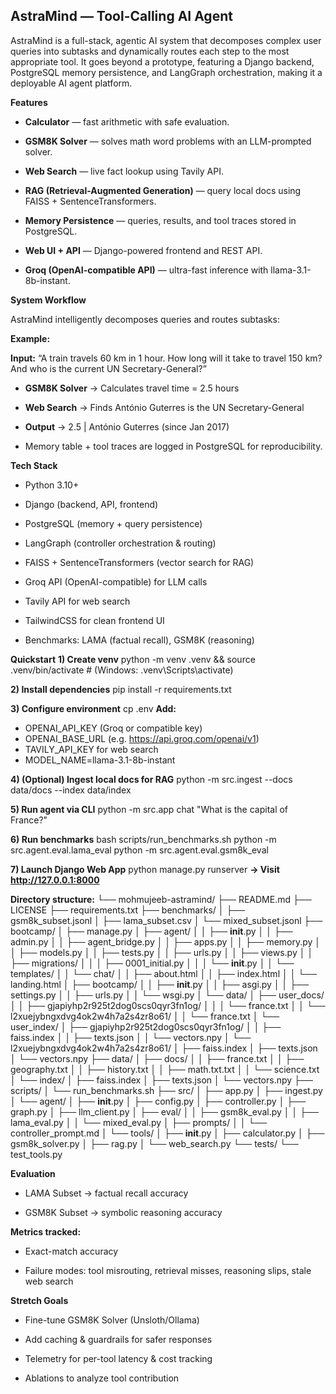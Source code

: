 ## AstraMind — Tool-Calling AI Agent 

AstraMind is a full-stack, agentic AI system that decomposes complex user queries into subtasks and dynamically routes each step to the most appropriate tool.
It goes beyond a prototype, featuring a Django backend, PostgreSQL memory persistence, and LangGraph orchestration, making it a deployable AI agent platform.

**Features**

- **Calculator** — fast arithmetic with safe evaluation.

- **GSM8K Solver** — solves math word problems with an LLM-prompted solver.

- **Web Search** — live fact lookup using Tavily API.

- **RAG (Retrieval-Augmented Generation)** — query local docs using FAISS + SentenceTransformers.

- **Memory Persistence** — queries, results, and tool traces stored in PostgreSQL.

- **Web UI + API** — Django-powered frontend and REST API.

- **Groq (OpenAI-compatible API)** — ultra-fast inference with llama-3.1-8b-instant.

**System Workflow**

AstraMind intelligently decomposes queries and routes subtasks:

**Example:**

**Input:** “A train travels 60 km in 1 hour. How long will it take to travel 150 km? And who is the current UN Secretary-General?”

- **GSM8K Solver** → Calculates travel time = 2.5 hours

- **Web Search** → Finds António Guterres is the UN Secretary-General

- **Output** → 2.5 | António Guterres (since Jan 2017)

- Memory table + tool traces are logged in PostgreSQL for reproducibility.

**Tech Stack**

- Python 3.10+

- Django (backend, API, frontend)

- PostgreSQL (memory + query persistence)

- LangGraph (controller orchestration & routing)

- FAISS + SentenceTransformers (vector search for RAG)

- Groq API (OpenAI-compatible) for LLM calls

- Tavily API for web search

- TailwindCSS for clean frontend UI

- Benchmarks: LAMA (factual recall), GSM8K (reasoning)

**Quickstart**
**1) Create venv**
python -m venv .venv && source .venv/bin/activate   # (Windows: .venv\Scripts\activate)

**2) Install dependencies**
pip install -r requirements.txt

**3) Configure environment**
cp .env
**Add:**
- OPENAI_API_KEY (Groq or compatible key)
- OPENAI_BASE_URL (e.g. https://api.groq.com/openai/v1)
- TAVILY_API_KEY for web search
- MODEL_NAME=llama-3.1-8b-instant

**4) (Optional) Ingest local docs for RAG**
python -m src.ingest --docs data/docs --index data/index

**5) Run agent via CLI**
python -m src.app chat "What is the capital of France?"

**6) Run benchmarks**
bash scripts/run_benchmarks.sh
python -m src.agent.eval.lama_eval
python -m src.agent.eval.gsm8k_eval

**7) Launch Django Web App**
python manage.py runserver
**→ Visit http://127.0.0.1:8000**

**Directory structure:**
└── mohmujeeb-astramind/
    ├── README.md
    ├── LICENSE
    ├── requirements.txt
    ├── benchmarks/
    │   ├── gsm8k_subset.jsonl
    │   ├── lama_subset.csv
    │   └── mixed_subset.jsonl
    ├── bootcamp/
    │   ├── manage.py
    │   ├── agent/
    │   │   ├── __init__.py
    │   │   ├── admin.py
    │   │   ├── agent_bridge.py
    │   │   ├── apps.py
    │   │   ├── memory.py
    │   │   ├── models.py
    │   │   ├── tests.py
    │   │   ├── urls.py
    │   │   ├── views.py
    │   │   ├── migrations/
    │   │   │   ├── 0001_initial.py
    │   │   │   └── __init__.py
    │   │   └── templates/
    │   │       └── chat/
    │   │           ├── about.html
    │   │           ├── index.html
    │   │           └── landing.html
    │   ├── bootcamp/
    │   │   ├── __init__.py
    │   │   ├── asgi.py
    │   │   ├── settings.py
    │   │   ├── urls.py
    │   │   └── wsgi.py
    │   └── data/
    │       ├── user_docs/
    │       │   ├── gjapiyhp2r925t2dog0scs0qyr3fn1og/
    │       │   │   └── france.txt
    │       │   └── l2xuejybngxdvg4ok2w4h7a2s4zr8o61/
    │       │       └── france.txt
    │       └── user_index/
    │           ├── gjapiyhp2r925t2dog0scs0qyr3fn1og/
    │           │   ├── faiss.index
    │           │   ├── texts.json
    │           │   └── vectors.npy
    │           └── l2xuejybngxdvg4ok2w4h7a2s4zr8o61/
    │               ├── faiss.index
    │               ├── texts.json
    │               └── vectors.npy
    ├── data/
    │   ├── docs/
    │   │   ├── france.txt
    │   │   ├── geography.txt
    │   │   ├── history.txt
    │   │   ├── math.txt.txt
    │   │   └── science.txt
    │   └── index/
    │       ├── faiss.index
    │       ├── texts.json
    │       └── vectors.npy
    ├── scripts/
    │   └── run_benchmarks.sh
    ├── src/
    │   ├── app.py
    │   ├── ingest.py
    │   └── agent/
    │       ├── __init__.py
    │       ├── config.py
    │       ├── controller.py
    │       ├── graph.py
    │       ├── llm_client.py
    │       ├── eval/
    │       │   ├── gsm8k_eval.py
    │       │   ├── lama_eval.py
    │       │   └── mixed_eval.py
    │       ├── prompts/
    │       │   └── controller_prompt.md
    │       └── tools/
    │           ├── __init__.py
    │           ├── calculator.py
    │           ├── gsm8k_solver.py
    │           ├── rag.py
    │           └── web_search.py
    └── tests/
        └── test_tools.py


**Evaluation**

- LAMA Subset → factual recall accuracy

- GSM8K Subset → symbolic reasoning accuracy

**Metrics tracked:**

- Exact-match accuracy

- Failure modes: tool misrouting, retrieval misses, reasoning slips, stale web search

**Stretch Goals**

- Fine-tune GSM8K Solver (Unsloth/Ollama)

- Add caching & guardrails for safer responses

- Telemetry for per-tool latency & cost tracking

- Ablations to analyze tool contribution
